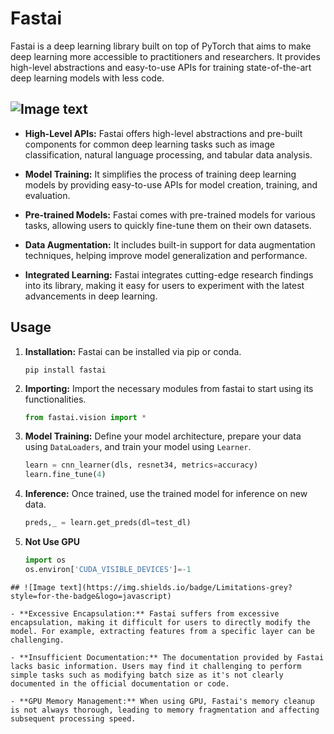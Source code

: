 # Fastai

Fastai is a deep learning library built on top of PyTorch that aims to make deep learning more accessible to practitioners and researchers. It provides high-level abstractions and easy-to-use APIs for training state-of-the-art deep learning models with less code.

## ![Image text](https://img.shields.io/badge/Features-grey?style=for-the-badge&logo=javascript)
- **High-Level APIs:** Fastai offers high-level abstractions and pre-built components for common deep learning tasks such as image classification, natural language processing, and tabular data analysis.

- **Model Training:** It simplifies the process of training deep learning models by providing easy-to-use APIs for model creation, training, and evaluation.

- **Pre-trained Models:** Fastai comes with pre-trained models for various tasks, allowing users to quickly fine-tune them on their own datasets.

- **Data Augmentation:** It includes built-in support for data augmentation techniques, helping improve model generalization and performance.

- **Integrated Learning:** Fastai integrates cutting-edge research findings into its library, making it easy for users to experiment with the latest advancements in deep learning.

## Usage

1. **Installation:** Fastai can be installed via pip or conda. 
    ```
    pip install fastai
    ```

2. **Importing:** Import the necessary modules from fastai to start using its functionalities.
    ```python
    from fastai.vision import *
    ```

3. **Model Training:** Define your model architecture, prepare your data using `DataLoaders`, and train your model using `Learner`.
    ```python
    learn = cnn_learner(dls, resnet34, metrics=accuracy)
    learn.fine_tune(4)
    ```

4. **Inference:** Once trained, use the trained model for inference on new data.
    ```python
    preds,_ = learn.get_preds(dl=test_dl)
    ```
5. **Not Use GPU**
   ```python
   import os
   os.environ['CUDA_VISIBLE_DEVICES']=-1
```
## ![Image text](https://img.shields.io/badge/Limitations-grey?style=for-the-badge&logo=javascript)

- **Excessive Encapsulation:** Fastai suffers from excessive encapsulation, making it difficult for users to directly modify the model. For example, extracting features from a specific layer can be challenging.

- **Insufficient Documentation:** The documentation provided by Fastai lacks basic information. Users may find it challenging to perform simple tasks such as modifying batch size as it's not clearly documented in the official documentation or code.

- **GPU Memory Management:** When using GPU, Fastai's memory cleanup is not always thorough, leading to memory fragmentation and affecting subsequent processing speed.

